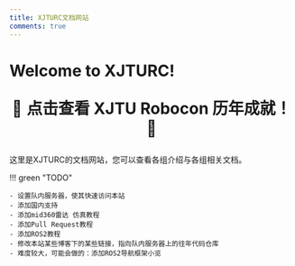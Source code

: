 ```yaml
---
title: XJTURC文档网站
comments: true
---
```


# Welcome to XJTURC!

<p style="text-align:center; font-size:2em;">
  <span>🚀</span>
  <a href="https://xjturc-welcome.streamlit.app/" target="_blank" style="font-weight:bold; text-decoration:none;">
    点击查看 XJTU Robocon 历年成就！
  </a>
  <span>🎉</span>
</p>

这里是XJTURC的文档网站，您可以查看各组介绍与各组相关文档。

!!! green "TODO"
    
    - 设置队内服务器，使其快速访问本站
    - 添加国内支持
    - 添加mid360雷达 仿真教程
    - 添加Pull Request教程
    - 添加ROS2教程
    - 修改本站某些博客下的某些链接，指向队内服务器上的往年代码仓库
    - 难度较大，可能会做的：添加ROS2导航框架小览
